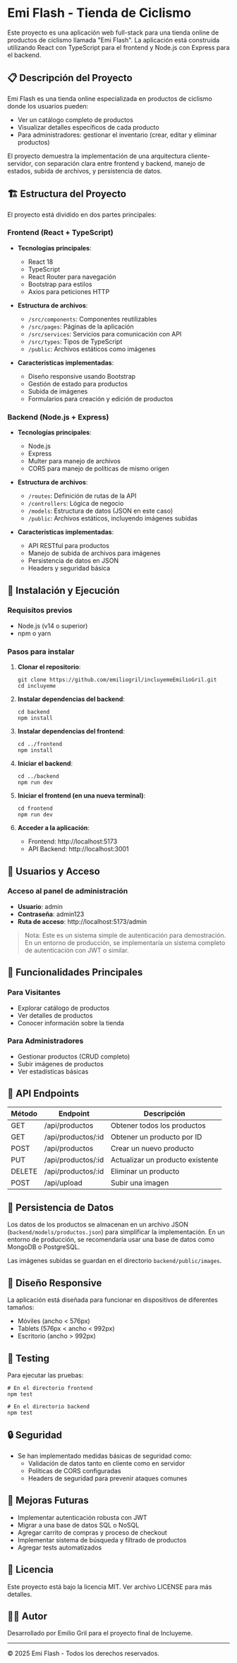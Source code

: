 # Emi Flash - Tienda de Ciclismo

Este proyecto es una aplicación web full-stack para una tienda online de productos de ciclismo llamada "Emi Flash". La aplicación está construida utilizando React con TypeScript para el frontend y Node.js con Express para el backend.

## 📋 Descripción del Proyecto

Emi Flash es una tienda online especializada en productos de ciclismo donde los usuarios pueden:

- Ver un catálogo completo de productos
- Visualizar detalles específicos de cada producto
- Para administradores: gestionar el inventario (crear, editar y eliminar productos)

El proyecto demuestra la implementación de una arquitectura cliente-servidor, con separación clara entre frontend y backend, manejo de estados, subida de archivos, y persistencia de datos.

## 🏗️ Estructura del Proyecto

El proyecto está dividido en dos partes principales:

### Frontend (React + TypeScript)

- **Tecnologías principales**:

  - React 18
  - TypeScript
  - React Router para navegación
  - Bootstrap para estilos
  - Axios para peticiones HTTP

- **Estructura de archivos**:

  - `/src/components`: Componentes reutilizables
  - `/src/pages`: Páginas de la aplicación
  - `/src/services`: Servicios para comunicación con API
  - `/src/types`: Tipos de TypeScript
  - `/public`: Archivos estáticos como imágenes

- **Características implementadas**:
  - Diseño responsive usando Bootstrap
  - Gestión de estado para productos
  - Subida de imágenes
  - Formularios para creación y edición de productos

### Backend (Node.js + Express)

- **Tecnologías principales**:

  - Node.js
  - Express
  - Multer para manejo de archivos
  - CORS para manejo de políticas de mismo origen

- **Estructura de archivos**:

  - `/routes`: Definición de rutas de la API
  - `/controllers`: Lógica de negocio
  - `/models`: Estructura de datos (JSON en este caso)
  - `/public`: Archivos estáticos, incluyendo imágenes subidas

- **Características implementadas**:
  - API RESTful para productos
  - Manejo de subida de archivos para imágenes
  - Persistencia de datos en JSON
  - Headers y seguridad básica

## 🚀 Instalación y Ejecución

### Requisitos previos

- Node.js (v14 o superior)
- npm o yarn

### Pasos para instalar

1. **Clonar el repositorio**:

   ```
   git clone https://github.com/emiliogril/incluyemeEmilioGril.git
   cd incluyeme
   ```

2. **Instalar dependencias del backend**:

   ```
   cd backend
   npm install
   ```

3. **Instalar dependencias del frontend**:

   ```
   cd ../frontend
   npm install
   ```

4. **Iniciar el backend**:

   ```
   cd ../backend
   npm run dev
   ```

5. **Iniciar el frontend (en una nueva terminal)**:

   ```
   cd frontend
   npm run dev
   ```

6. **Acceder a la aplicación**:
   - Frontend: http://localhost:5173
   - API Backend: http://localhost:3001

## 👤 Usuarios y Acceso

### Acceso al panel de administración

- **Usuario**: admin
- **Contraseña**: admin123
- **Ruta de acceso**: http://localhost:5173/admin

> Nota: Este es un sistema simple de autenticación para demostración. En un entorno de producción, se implementaría un sistema completo de autenticación con JWT o similar.

## 📝 Funcionalidades Principales

### Para Visitantes

- Explorar catálogo de productos
- Ver detalles de productos
- Conocer información sobre la tienda

### Para Administradores

- Gestionar productos (CRUD completo)
- Subir imágenes de productos
- Ver estadísticas básicas

## 🔧 API Endpoints

| Método | Endpoint           | Descripción                      |
| ------ | ------------------ | -------------------------------- |
| GET    | /api/productos     | Obtener todos los productos      |
| GET    | /api/productos/:id | Obtener un producto por ID       |
| POST   | /api/productos     | Crear un nuevo producto          |
| PUT    | /api/productos/:id | Actualizar un producto existente |
| DELETE | /api/productos/:id | Eliminar un producto             |
| POST   | /api/upload        | Subir una imagen                 |

## 📁 Persistencia de Datos

Los datos de los productos se almacenan en un archivo JSON (`backend/models/productos.json`) para simplificar la implementación. En un entorno de producción, se recomendaría usar una base de datos como MongoDB o PostgreSQL.

Las imágenes subidas se guardan en el directorio `backend/public/images`.

## 📱 Diseño Responsive

La aplicación está diseñada para funcionar en dispositivos de diferentes tamaños:

- Móviles (ancho < 576px)
- Tablets (576px < ancho < 992px)
- Escritorio (ancho > 992px)

## 🧪 Testing

Para ejecutar las pruebas:

```
# En el directorio frontend
npm test

# En el directorio backend
npm test
```

## 🔒 Seguridad

- Se han implementado medidas básicas de seguridad como:
  - Validación de datos tanto en cliente como en servidor
  - Políticas de CORS configuradas
  - Headers de seguridad para prevenir ataques comunes

## 🚧 Mejoras Futuras

- Implementar autenticación robusta con JWT
- Migrar a una base de datos SQL o NoSQL
- Agregar carrito de compras y proceso de checkout
- Implementar sistema de búsqueda y filtrado de productos
- Agregar tests automatizados

## 📄 Licencia

Este proyecto está bajo la licencia MIT. Ver archivo LICENSE para más detalles.

## 👨‍💻 Autor

Desarrollado por Emilio Gril para el proyecto final de Incluyeme.

---

© 2025 Emi Flash - Todos los derechos reservados.

